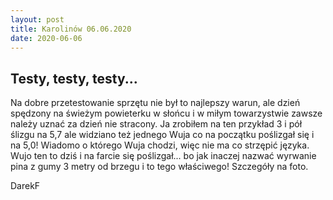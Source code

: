```yaml
---
layout: post
title: Karolinów 06.06.2020
date: 2020-06-06
---
```


## Testy, testy, testy...  

Na dobre przetestowanie sprzętu nie był to najlepszy warun, ale dzień spędzony na świeżym
powieterku w słońcu i w miłym towarzystwie zawsze należy uznać za dzień nie stracony.
Ja zrobiłem na ten przykład 3 i pół ślizgu na 5,7 ale widziano też jednego Wuja co na początku
poślizgał się i na 5,0! Wiadomo o którego Wuja chodzi, więc nie ma co strzępić języka.
Wujo ten to dziś i na farcie się poślizgał... bo jak inaczej nazwać wyrwanie pina z gumy 3 metry od
brzegu i to tego właściwego! Szczegóły na foto.   

DarekF
